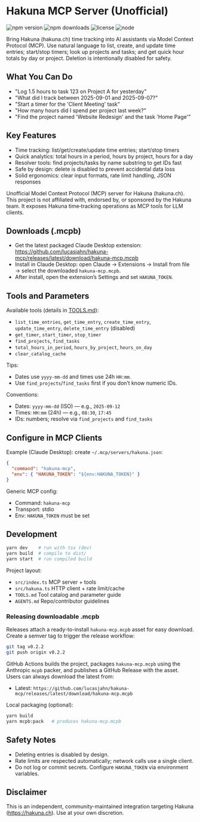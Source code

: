 # Hakuna MCP Server (Unofficial)

![npm version](https://img.shields.io/npm/v/%40lucasjahn%2Fhakuna-mcp)
![npm downloads](https://img.shields.io/npm/dm/%40lucasjahn%2Fhakuna-mcp)
![license](https://img.shields.io/npm/l/%40lucasjahn%2Fhakuna-mcp)
![node](https://img.shields.io/node/v/%40lucasjahn%2Fhakuna-mcp)

Bring Hakuna (hakuna.ch) time tracking into AI assistants via Model Context Protocol (MCP). Use natural language to list, create, and update time entries; start/stop timers; look up projects and tasks; and get quick hour totals by day or project. Deletion is intentionally disabled for safety.

## What You Can Do

- "Log 1.5 hours to task 123 on Project A for yesterday"
- "What did I track between 2025-09-01 and 2025-09-07?"
- "Start a timer for the 'Client Meeting' task"
- "How many hours did I spend per project last week?"
- "Find the project named 'Website Redesign' and the task 'Home Page'"

## Key Features

- Time tracking: list/get/create/update time entries; start/stop timers
- Quick analytics: total hours in a period, hours by project, hours for a day
- Resolver tools: find projects/tasks by name substring to get IDs fast
- Safe by design: delete is disabled to prevent accidental data loss
- Solid ergonomics: clear input formats, rate limit handling, JSON responses

Unofficial Model Context Protocol (MCP) server for Hakuna (hakuna.ch). This project is not affiliated with, endorsed by, or sponsored by the Hakuna team. It exposes Hakuna time‑tracking operations as MCP tools for LLM clients.

## Downloads (.mcpb)

- Get the latest packaged Claude Desktop extension: https://github.com/lucasjahn/hakuna-mcp/releases/latest/download/hakuna-mcp.mcpb
- Install in Claude Desktop: open Claude → Extensions → Install from file → select the downloaded `hakuna-mcp.mcpb`.
- After install, open the extension’s Settings and set `HAKUNA_TOKEN`.

## Tools and Parameters

Available tools (details in [TOOLS.md](TOOLS.md)):
- `list_time_entries`, `get_time_entry`, `create_time_entry`, `update_time_entry`, `delete_time_entry` (disabled)
- `get_timer`, `start_timer`, `stop_timer`
- `find_projects`, `find_tasks`
- `total_hours_in_period`, `hours_by_project`, `hours_on_day`
- `clear_catalog_cache`

Tips:
- Dates use `yyyy-mm-dd` and times use 24h `HH:mm`.
- Use `find_projects`/`find_tasks` first if you don’t know numeric IDs.

Conventions:

- Dates: `yyyy-mm-dd` (ISO) — e.g., `2025-09-12`
- Times: `HH:mm` (24h) — e.g., `08:30`, `17:45`
- IDs: numbers; resolve via `find_projects` and `find_tasks`

## Configure in MCP Clients

Example (Claude Desktop): create `~/.mcp/servers/hakuna.json`:

```json
{
  "command": "hakuna-mcp",
  "env": { "HAKUNA_TOKEN": "${env:HAKUNA_TOKEN}" }
}
```

Generic MCP config:

- Command: `hakuna-mcp`
- Transport: stdio
- Env: `HAKUNA_TOKEN` must be set

## Development

```bash
yarn dev    # run with tsx (dev)
yarn build  # compile to dist/
yarn start  # run compiled build
```

Project layout:

- `src/index.ts` MCP server + tools
- `src/hakuna.ts` HTTP client + rate limit/cache
- `TOOLS.md` Tool catalog and parameter guide
- `AGENTS.md` Repo/contributor guidelines

### Releasing downloadable .mcpb

Releases attach a ready-to-install `hakuna-mcp.mcpb` asset for easy download. Create a semver tag to trigger the release workflow:

```bash
git tag v0.2.2
git push origin v0.2.2
```

GitHub Actions builds the project, packages `hakuna-mcp.mcpb` using the Anthropic `mcpb` packer, and publishes a GitHub Release with the asset. Users can always download the latest from:

- Latest: `https://github.com/lucasjahn/hakuna-mcp/releases/latest/download/hakuna-mcp.mcpb`

Local packaging (optional):

```bash
yarn build
yarn mcpb:pack   # produces hakuna-mcp.mcpb
```

## Safety Notes

- Deleting entries is disabled by design.
- Rate limits are respected automatically; network calls use a single client.
- Do not log or commit secrets. Configure `HAKUNA_TOKEN` via environment variables.

## Disclaimer

This is an independent, community-maintained integration targeting Hakuna (https://hakuna.ch). Use at your own discretion.
